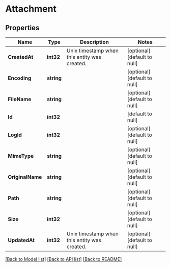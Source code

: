 # Attachment

## Properties
Name | Type | Description | Notes
------------ | ------------- | ------------- | -------------
**CreatedAt** | **int32** | Unix timestamp when this entity was created. | [optional] [default to null]
**Encoding** | **string** |  | [optional] [default to null]
**FileName** | **string** |  | [optional] [default to null]
**Id** | **int32** |  | [default to null]
**LogId** | **int32** |  | [optional] [default to null]
**MimeType** | **string** |  | [optional] [default to null]
**OriginalName** | **string** |  | [optional] [default to null]
**Path** | **string** |  | [optional] [default to null]
**Size** | **int32** |  | [optional] [default to null]
**UpdatedAt** | **int32** | Unix timestamp when this entity was created. | [optional] [default to null]

[[Back to Model list]](../README.md#documentation-for-models) [[Back to API list]](../README.md#documentation-for-api-endpoints) [[Back to README]](../README.md)


